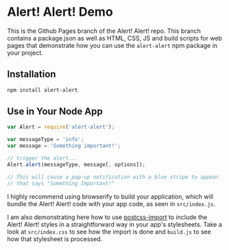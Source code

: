 # Alert! Alert! Demo

This is the Github Pages branch of the Alert! Alert! repo. This branch contains a package.json as well as HTML, CSS, JS and build scripts for web pages that demonstrate how you can use the `alert-alert` npm package in your project.

## Installation

```bash
npm install alert-alert
```

## Use in Your Node App

```javascript
var Alert = require('alert-alert');

var messageType = 'info';
var message = 'Something important!';

// trigger the alert...
Alert.alert(messageType, message[, options]);

// This will cause a pop-up notification with a blue stripe to appear
// that says "Something Important!"
```

I highly recommend using browserify to build your application, which will bundle the Alert! Alert! code with your app code, as seen in `src/index.js`.

I am also demonstrating here how to use [postcss-import](https://github.com/postcss/postcss-import) to include the Alert! Alert! styles in a straightforward way in your app's stylesheets. Take a look at `src/index.css` to see how the import is done and `build.js` to see how that stylesheet is processed.
